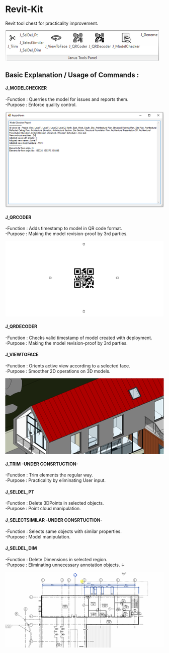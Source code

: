 # Revit-Kit 
Revit tool chest for practicality improvement. 

![J_ToolsPanel](images/panel.png)

## Basic Explanation / Usage of Commands :

#### J_MODELCHECKER 
-Function        : Querries the model for issues and reports them. \
-Purpose         : Enforce quality control.

![J_ModelChecker](images/J_ModelChecker.png)

#### J_QRCODER 
-Function        : Adds timestamp to model in QR code format. \
-Purpose         : Making the model revision-proof by 3rd parties.

![J_QrCoder](images/J_QrCoder.gif)

#### J_QRDECODER 
-Function        : Checks valid timestamp of model created with deployment. \
-Purpose         : Making the model revision-proof by 3rd parties.

#### J_VIEWTOFACE 
-Function        : Orients active view according to a selected face. \
-Purpose         : Smoother 2D operations on 3D models.

![J_ViewToFace](images/J_ViewToFace.gif)

#### J_TRIM  -UNDER CONSRTUCTION-
-Function        : Trim elements the regular way. \
-Purpose         : Practicality by eliminating User input.

#### J_SELDEL_PT
-Function        : Delete 3DPoints in selected objects. \
-Purpose         : Point cloud manipulation. 

#### J_SELECTSIMILAR  -UNDER CONSRTUCTION-
-Function        : Selects same <objecttype> objects with similar properties. \
-Purpose         : Model manipulation. 
  
#### J_SELDEL_DIM
-Function        : Delete Dimensions in selected region. \
-Purpose         : Eliminating unnecessary annotation objects. ↓  
  
![J_DelDel_Dim](images/J_SelDel_Dim.gif)

